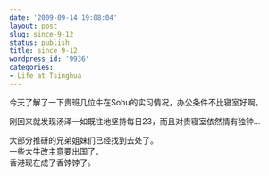 ```yaml
---
date: '2009-09-14 19:08:04'
layout: post
slug: since-9-12
status: publish
title: since 9-12
wordpress_id: '9936'
categories:
- Life at Tsinghua
---
```


今天了解了一下贵班几位牛在Sohu的实习情况，办公条件不比寝室好啊。  
  
刚回来就发现汤泽一如既往地坚持每日23，而且对贵寝室依然情有独钟…

  
  
大部分推研的兄弟姐妹们已经找到去处了。  
一些大牛改主意要出国了。  
香港现在成了香饽饽了。
